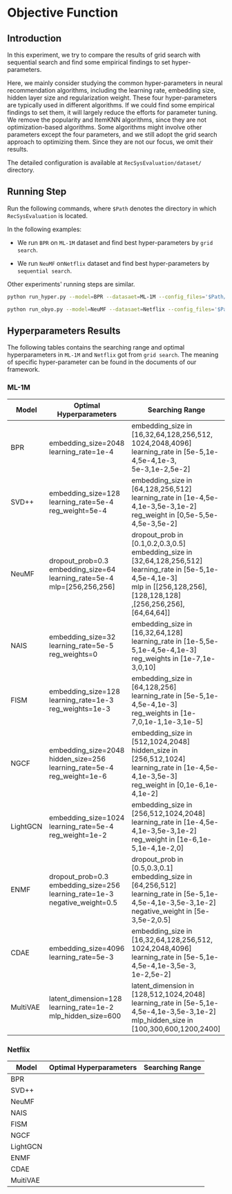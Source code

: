 # Objective Function

## Introduction

In this experiment, we try to compare the results of grid search with sequential search and find some empirical
findings to set hyper-parameters.

Here, we mainly consider studying the common hyper-parameters in neural recommendation algorithms, including the learning rate, embedding size, hidden layer size and regularization weight. These four hyper-parameters are typically used in different algorithms. If we could find some empirical findings to set them, it will largely reduce the efforts for parameter tuning. We remove the popularity and ItemKNN algorithms, since they are not optimization-based algorithms. Some algorithms might involve other parameters except the four parameters, and we still adopt the grid search approach to optimizing them. Since they are not our focus, we omit their results.

The detailed configuration is available at `RecSysEvaluation/dataset/` directory. 

## Running Step

Run the following commands, where `$Path` denotes the directory in which `RecSysEvaluation` is located.

In the following examples: 

- We run `BPR` on `ML-1M` dataset and find best hyper-parameters by `grid search`.

- We run `NeuMF` on`Netflix` dataset and find best hyper-parameters by `sequential search`.

Other experiments' running steps are similar.

```bash
python run_hyper.py --model=BPR --datasaet=ML-1M --config_files='$Path/RecSysEvaluation/dataset/ML-1M.yaml RecSysEvaluation/experiment/hyper_parameters/ML-1M/BPR.yaml' --params_file='RecSysEvaluation/experiment/hyper_parameters/ML-1M/bpr.hyper'

python run_obyo.py --model=NeuMF --datasaet=Netflix --config_files='$Path/RecSysEvaluation/dataset/Netflix.yaml RecSysEvaluation/experiment/hyper_parameters/Netflix/NeuMF.yaml' --params_file='RecSysEvaluation/experiment/hyper_parameters/Netflix/neumf.hyper'
```

## Hyperparameters Results

The following tables contains the searching range and optimal hyperparameters in `ML-1M` and `Netflix` got from `grid search`. The meaning of specific hyper-parameter can be found in the documents of our framework.

### ML-1M

| Model    | Optimal Hyperparameters                                      | Searching Range                                              |
| -------- | ------------------------------------------------------------ | ------------------------------------------------------------ |
| BPR      | embedding_size=2048<br/>learning_rate=1e-4                   | embedding_size in [16,32,64,128,256,512,<br/>1024,2048,4096]<br/>learning_rate in [5e-5,1e-4,5e-4,1e-3,<br/>5e-3,1e-2,5e-2] |
| SVD++    | embedding_size=128<br/>learning_rate=5e-4<br/>reg_weight=5e-4 | embedding_size in [64,128,256,512]<br/>learning_rate in [1e-4,5e-4,1e-3,5e-3,1e-2]<br/>reg_weight in [0,5e-5,5e-4,5e-3,5e-2] |
| NeuMF    | dropout_prob=0.3<br/>embedding_size=64<br/>learning_rate=5e-4<br/>mlp=[256,256,256] | dropout_prob in [0.1,0.2,0.3,0.5]<br/>embedding_size in [32,64,128,256,512]<br/>learning_rate in [5e-5,1e-4,5e-4,1e-3]<br/>mlp in [[256,128,256],[128,128,128]<br/>,[256,256,256],[64,64,64]] |
| NAIS     | embedding_size=32<br/>learning_rate=5e-5<br/>reg_weights=0   | embedding_size in [16,32,64,128]<br/>learning_rate in [1e-5,5e-5,1e-4,5e-4,1e-3]<br/>reg_weights in [1e-7,1e-3,0,10] |
| FISM     | embedding_size=128<br/>learning_rate=1e-3<br/>reg_weights=1e-3 | embedding_size in [64,128,256]<br/>learning_rate in [5e-5,1e-4,5e-4,1e-3]<br/>reg_weights in [1e-7,0,1e-1,1e-3,1e-5] |
| NGCF     | embedding_size=2048<br/>hidden_size=256<br/>learning_rate=5e-4<br/>reg_weight=1e-6 | embedding_size in [512,1024,2048]<br/>hidden_size in [256,512,1024]<br/>learning_rate in [1e-4,5e-4,1e-3,5e-3]<br/>reg_weight in [0,1e-6,1e-4,1e-2] |
| LightGCN | embedding_size=1024<br/>learning_rate=5e-4<br/>reg_weight=1e-2 | embedding_size in [256,512,1024,2048]<br/>learning_rate in [1e-4,5e-4,1e-3,5e-3,1e-2]<br/>reg_weight in [1e-6,1e-5,1e-4,1e-2,0] |
| ENMF     | dropout_prob=0.3<br/>embedding_size=256<br/>learning_rate=1e-3<br/>negative_weight=0.5 | dropout_prob in [0.5,0.3,0.1]<br/>embedding_size in [64,256,512]<br/>learning_rate in [5e-5,1e-4,5e-4,1e-3,5e-3,1e-2]<br/>negative_weight in [5e-3,5e-2,0.5] |
| CDAE     | embedding_size=4096<br/>learning_rate=5e-3                   | embedding_size in [16,32,64,128,256,512,<br/>1024,2048,4096]<br/>learning_rate in [5e-5,1e-4,5e-4,1e-3,5e-3,<br/>1e-2,5e-2] |
| MultiVAE | latent_dimension=128<br/>learning_rate=1e-2<br/>mlp_hidden_size=600 | latent_dimension in [128,512,1024,2048]<br/>learning_rate in [5e-5,1e-4,5e-4,1e-3,5e-3,1e-2]<br/>mlp_hidden_size in [100,300,600,1200,2400] |

### Netflix

| Model    | Optimal Hyperparameters | Searching Range |
| -------- | ----------------------- | --------------- |
| BPR      |                         |                 |
| SVD++    |                         |                 |
| NeuMF    |                         |                 |
| NAIS     |                         |                 |
| FISM     |                         |                 |
| NGCF     |                         |                 |
| LightGCN |                         |                 |
| ENMF     |                         |                 |
| CDAE     |                         |                 |
| MuitiVAE |                         |                 |



   

   